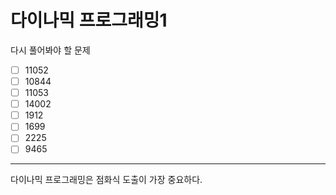 # 다이나믹 프로그래밍1

다시 풀어봐야 할 문제

- [ ] 11052
- [ ] 10844
- [ ] 11053
- [ ] 14002
- [ ] 1912
- [ ] 1699
- [ ] 2225
- [ ] 9465
----
다이나믹 프로그래밍은 점화식 도출이 가장 중요하다.
